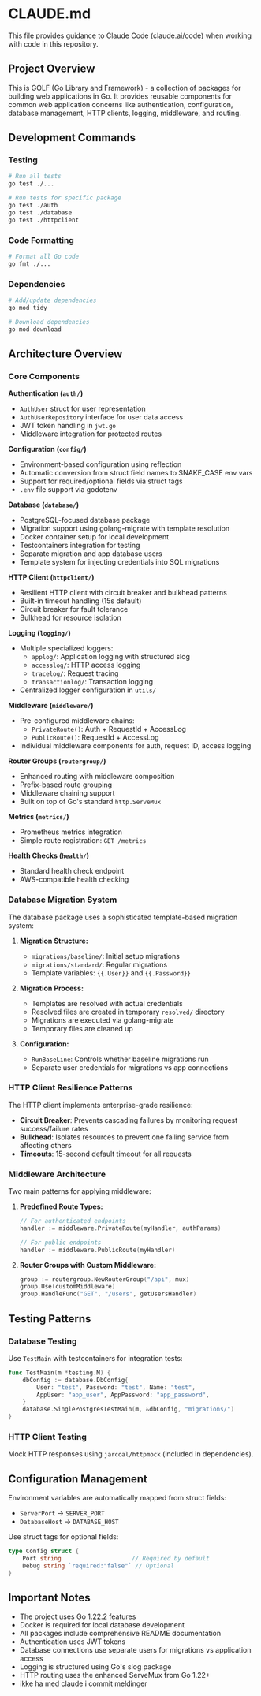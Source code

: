 # CLAUDE.md

This file provides guidance to Claude Code (claude.ai/code) when working with code in this repository.

## Project Overview

This is GOLF (Go Library and Framework) - a collection of packages for building web applications in Go. It provides reusable components for common web application concerns like authentication, configuration, database management, HTTP clients, logging, middleware, and routing.

## Development Commands

### Testing
```bash
# Run all tests
go test ./...

# Run tests for specific package
go test ./auth
go test ./database
go test ./httpclient
```

### Code Formatting
```bash
# Format all Go code
go fmt ./...
```

### Dependencies
```bash
# Add/update dependencies
go mod tidy

# Download dependencies
go mod download
```

## Architecture Overview

### Core Components

**Authentication (`auth/`)**
- `AuthUser` struct for user representation
- `AuthUserRepository` interface for user data access
- JWT token handling in `jwt.go`
- Middleware integration for protected routes

**Configuration (`config/`)**
- Environment-based configuration using reflection
- Automatic conversion from struct field names to SNAKE_CASE env vars
- Support for required/optional fields via struct tags
- `.env` file support via godotenv

**Database (`database/`)**
- PostgreSQL-focused database package
- Migration support using golang-migrate with template resolution
- Docker container setup for local development
- Testcontainers integration for testing
- Separate migration and app database users
- Template system for injecting credentials into SQL migrations

**HTTP Client (`httpclient/`)**
- Resilient HTTP client with circuit breaker and bulkhead patterns
- Built-in timeout handling (15s default)
- Circuit breaker for fault tolerance
- Bulkhead for resource isolation

**Logging (`logging/`)**
- Multiple specialized loggers:
  - `applog/`: Application logging with structured slog
  - `accesslog/`: HTTP access logging
  - `tracelog/`: Request tracing
  - `transactionlog/`: Transaction logging
- Centralized logger configuration in `utils/`

**Middleware (`middleware/`)**
- Pre-configured middleware chains:
  - `PrivateRoute()`: Auth + RequestId + AccessLog
  - `PublicRoute()`: RequestId + AccessLog
- Individual middleware components for auth, request ID, access logging

**Router Groups (`routergroup/`)**
- Enhanced routing with middleware composition
- Prefix-based route grouping
- Middleware chaining support
- Built on top of Go's standard `http.ServeMux`

**Metrics (`metrics/`)**
- Prometheus metrics integration
- Simple route registration: `GET /metrics`

**Health Checks (`health/`)**
- Standard health check endpoint
- AWS-compatible health checking

### Database Migration System

The database package uses a sophisticated template-based migration system:

1. **Migration Structure:**
   - `migrations/baseline/`: Initial setup migrations
   - `migrations/standard/`: Regular migrations
   - Template variables: `{{.User}}` and `{{.Password}}`

2. **Migration Process:**
   - Templates are resolved with actual credentials
   - Resolved files are created in temporary `resolved/` directory
   - Migrations are executed via golang-migrate
   - Temporary files are cleaned up

3. **Configuration:**
   - `RunBaseLine`: Controls whether baseline migrations run
   - Separate user credentials for migrations vs app connections

### HTTP Client Resilience Patterns

The HTTP client implements enterprise-grade resilience:

- **Circuit Breaker**: Prevents cascading failures by monitoring request success/failure rates
- **Bulkhead**: Isolates resources to prevent one failing service from affecting others
- **Timeouts**: 15-second default timeout for all requests

### Middleware Architecture

Two main patterns for applying middleware:

1. **Predefined Route Types:**
   ```go
   // For authenticated endpoints
   handler := middleware.PrivateRoute(myHandler, authParams)
   
   // For public endpoints  
   handler := middleware.PublicRoute(myHandler)
   ```

2. **Router Groups with Custom Middleware:**
   ```go
   group := routergroup.NewRouterGroup("/api", mux)
   group.Use(customMiddleware)
   group.HandleFunc("GET", "/users", getUsersHandler)
   ```

## Testing Patterns

### Database Testing
Use `TestMain` with testcontainers for integration tests:

```go
func TestMain(m *testing.M) {
    dbConfig := database.DbConfig{
        User: "test", Password: "test", Name: "test",
        AppUser: "app_user", AppPassword: "app_password",
    }
    database.SinglePostgresTestMain(m, &dbConfig, "migrations/")
}
```

### HTTP Client Testing
Mock HTTP responses using `jarcoal/httpmock` (included in dependencies).

## Configuration Management

Environment variables are automatically mapped from struct fields:
- `ServerPort` → `SERVER_PORT`
- `DatabaseHost` → `DATABASE_HOST`

Use struct tags for optional fields:
```go
type Config struct {
    Port string                    // Required by default
    Debug string `required:"false"` // Optional
}
```

## Important Notes

- The project uses Go 1.22.2 features
- Docker is required for local database development
- All packages include comprehensive README documentation
- Authentication uses JWT tokens
- Database connections use separate users for migrations vs application access
- Logging is structured using Go's slog package
- HTTP routing uses the enhanced ServeMux from Go 1.22+
- ikke ha med claude i commit meldinger